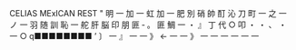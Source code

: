 CELIAS MExICAN REST " 明 一 加 一 虹 加 一 肥 別 硝 帥 酊 沁 刀 町 一 之 一 ノ 一 羽 随 訓 恥 一 舵 肝 脳 印 朋 匪 ‐ 。 匪 鯛 一 ・ 』 丁 代 ○ 叩 ・ ・ 、 ・ 一 ○ q■■■■■■■■ ’ 〕 一 』 一 一 》 ← 一 一 》 一 一 一 一 一 一